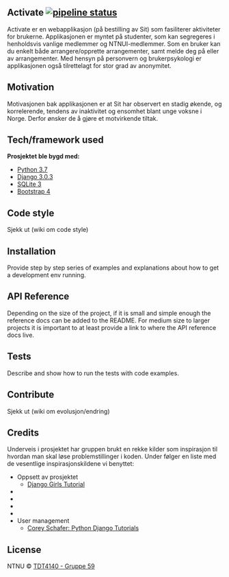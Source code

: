 ## Activate [![pipeline status](https://gitlab.stud.idi.ntnu.no/tdt4140-2020/59/badges/master/pipeline.svg)](https://gitlab.stud.idi.ntnu.no/tdt4140-2020/59/-/commits/master)

Activate er en webapplikasjon (på bestilling av Sit) som fasiliterer aktiviteter for brukerne. Applikasjonen er myntet på studenter, som kan segregeres i henholdsvis vanlige medlemmer og NTNUI-medlemmer. Som en bruker kan du enkelt både arrangere/opprette arrangementer, samt melde deg på eller av arrangementer. Med hensyn på personvern og brukerpsykologi er applikasjonen også tilrettelagt for stor grad av anonymitet.

## Motivation

Motivasjonen bak applikasjonen er at Sit har observert en stadig økende, og korrelerende, tendens av inaktivitet og ensomhet blant unge voksne i Norge. Derfor ønsker de å gjøre et motvirkende tiltak.

## Tech/framework used

<b>Prosjektet ble bygd med:</b>
- [Python 3.7](https://www.python.org/)
- [Django 3.0.3](https://www.djangoproject.com/)
- [SQLite 3](https://www.sqlite.org/index.html)
- [Bootstrap 4](https://getbootstrap.com/)

## Code style

Sjekk ut (wiki om code style)


## Installation

Provide step by step series of examples and explanations about how to get a development env running.

## API Reference

Depending on the size of the project, if it is small and simple enough the reference docs can be added to the README. For medium size to larger projects it is important to at least provide a link to where the API reference docs live.

## Tests

Describe and show how to run the tests with code examples.

## Contribute

Sjekk ut (wiki om evolusjon/endring)

## Credits

Underveis i prosjektet har gruppen brukt en rekke kilder som inspirasjon til hvordan man skal løse problemstillinger i koden. Under følger en liste med de vesentlige inspirasjonskildene vi benyttet:
- Oppsett av prosjektet
  - [Django Girls Tutorial](https://tutorial.djangogirls.org/en/)
- []()
- []()
- []()
- []()
- User management
  - [Corey Schafer: Python Django Tutorials](https://www.youtube.com/playlist?list=PL-osiE80TeTtoQCKZ03TU5fNfx2UY6U4p)
## License

NTNU © [TDT4140 - Gruppe 59](https://gitlab.stud.idi.ntnu.no/tdt4140-2020/59)
